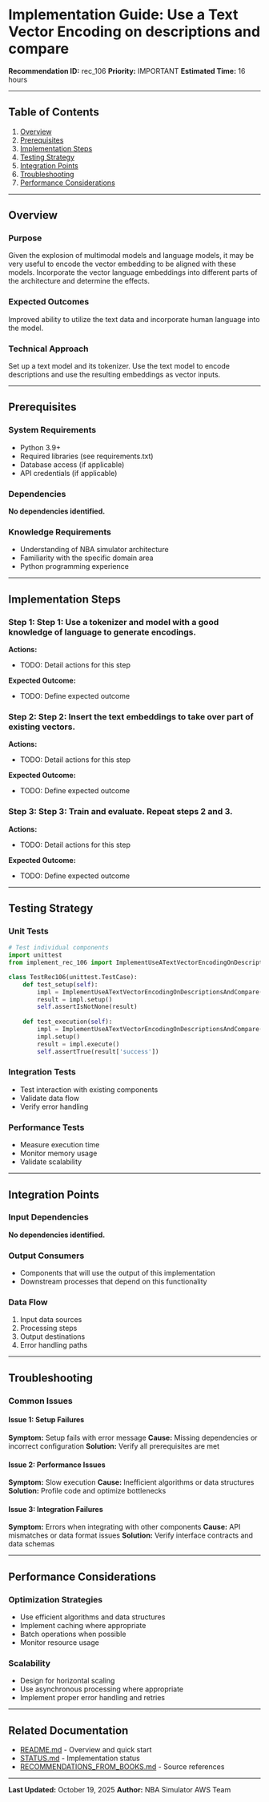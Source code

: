# Implementation Guide: Use a Text Vector Encoding on descriptions and compare

**Recommendation ID:** rec_106
**Priority:** IMPORTANT
**Estimated Time:** 16 hours

---

## Table of Contents

1. [Overview](#overview)
2. [Prerequisites](#prerequisites)
3. [Implementation Steps](#implementation-steps)
4. [Testing Strategy](#testing-strategy)
5. [Integration Points](#integration-points)
6. [Troubleshooting](#troubleshooting)
7. [Performance Considerations](#performance-considerations)

---

## Overview

### Purpose

Given the explosion of multimodal models and language models, it may be very useful to encode the vector embedding to be aligned with these models. Incorporate the vector language embeddings into different parts of the architecture and determine the effects.

### Expected Outcomes

Improved ability to utilize the text data and incorporate human language into the model.

### Technical Approach

Set up a text model and its tokenizer. Use the text model to encode descriptions and use the resulting embeddings as vector inputs.

---

## Prerequisites

### System Requirements

- Python 3.9+
- Required libraries (see requirements.txt)
- Database access (if applicable)
- API credentials (if applicable)

### Dependencies

**No dependencies identified.**

### Knowledge Requirements

- Understanding of NBA simulator architecture
- Familiarity with the specific domain area
- Python programming experience

---

## Implementation Steps

### Step 1: Step 1: Use a tokenizer and model with a good knowledge of language to generate encodings.

**Actions:**
- TODO: Detail actions for this step

**Expected Outcome:**
- TODO: Define expected outcome

### Step 2: Step 2: Insert the text embeddings to take over part of existing vectors.

**Actions:**
- TODO: Detail actions for this step

**Expected Outcome:**
- TODO: Define expected outcome

### Step 3: Step 3: Train and evaluate. Repeat steps 2 and 3.

**Actions:**
- TODO: Detail actions for this step

**Expected Outcome:**
- TODO: Define expected outcome



---

## Testing Strategy

### Unit Tests

```python
# Test individual components
import unittest
from implement_rec_106 import ImplementUseATextVectorEncodingOnDescriptionsAndCompare

class TestRec106(unittest.TestCase):
    def test_setup(self):
        impl = ImplementUseATextVectorEncodingOnDescriptionsAndCompare()
        result = impl.setup()
        self.assertIsNotNone(result)
    
    def test_execution(self):
        impl = ImplementUseATextVectorEncodingOnDescriptionsAndCompare()
        impl.setup()
        result = impl.execute()
        self.assertTrue(result['success'])
```

### Integration Tests

- Test interaction with existing components
- Validate data flow
- Verify error handling

### Performance Tests

- Measure execution time
- Monitor memory usage
- Validate scalability

---

## Integration Points

### Input Dependencies

**No dependencies identified.**

### Output Consumers

- Components that will use the output of this implementation
- Downstream processes that depend on this functionality

### Data Flow

1. Input data sources
2. Processing steps
3. Output destinations
4. Error handling paths

---

## Troubleshooting

### Common Issues

#### Issue 1: Setup Failures

**Symptom:** Setup fails with error message
**Cause:** Missing dependencies or incorrect configuration
**Solution:** Verify all prerequisites are met

#### Issue 2: Performance Issues

**Symptom:** Slow execution
**Cause:** Inefficient algorithms or data structures
**Solution:** Profile code and optimize bottlenecks

#### Issue 3: Integration Failures

**Symptom:** Errors when integrating with other components
**Cause:** API mismatches or data format issues
**Solution:** Verify interface contracts and data schemas

---

## Performance Considerations

### Optimization Strategies

- Use efficient algorithms and data structures
- Implement caching where appropriate
- Batch operations when possible
- Monitor resource usage

### Scalability

- Design for horizontal scaling
- Use asynchronous processing where appropriate
- Implement proper error handling and retries

---

## Related Documentation

- [README.md](README.md) - Overview and quick start
- [STATUS.md](STATUS.md) - Implementation status
- [RECOMMENDATIONS_FROM_BOOKS.md](RECOMMENDATIONS_FROM_BOOKS.md) - Source references

---

**Last Updated:** October 19, 2025
**Author:** NBA Simulator AWS Team
